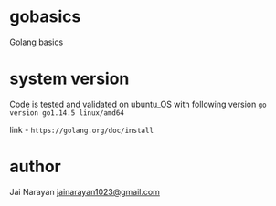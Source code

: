 # gobasics
Golang basics

# system version
Code is tested and validated on ubuntu_OS with following version
`go version go1.14.5 linux/amd64`

link - `https://golang.org/doc/install`

# author
Jai Narayan <jainarayan1023@gmail.com>

